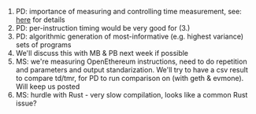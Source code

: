 1. PD: importance of measuring and controlling time measurement, see: [here](https://htmlpreview.github.io/?https://github.com/imapp-pl/gas-cost-estimator/blob/master/src/analysis/exploration_timers.nb.html) for details
2. PD: per-instruction timing would be very good for (3.)
3. PD: algorithmic generation of most-informative (e.g. highest variance) sets of programs
4. We'll discuss this with MB & PB next week if possible
5. MS: we're measuring OpenEthereum instructions, need to do repetition and parameters and output standarization. We'll try to have a csv result to compare td/tmr, for PD to run comparison on (with geth & evmone). Will keep us posted
6. MS: hurdle with Rust - very slow compilation, looks like a common Rust issue?
